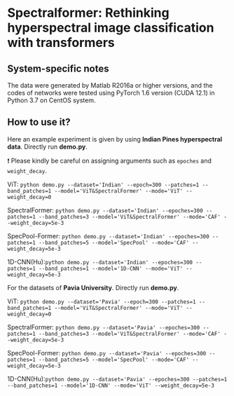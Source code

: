 # Spectralformer: Rethinking hyperspectral image classification with transformers


    
System-specific notes
---------------------
The data were generated by Matlab R2016a or higher versions, and the codes of networks were tested using PyTorch 1.6 version (CUDA 12.1) in Python 3.7 on CentOS system.

How to use it?
---------------------

Here an example experiment is given by using **Indian Pines hyperspectral data**. Directly run **demo.py**.

:exclamation: Please kindly be careful on assigning arguments such as `epoches` and `weight_decay`.

ViT: `python demo.py --dataset='Indian' --epoch=300 --patches=1 --band_patches=1 --model='ViT&SpectralFormer' --mode='ViT' --weight_decay=0`

SpectralFormer: `python demo.py --dataset='Indian' --epoches=300 --patches=1 --band_patches=3 --model='ViT&SpectralFormer' --mode='CAF' --weight_decay=5e-3`

SpecPool-Former: `python demo.py --dataset='Indian' --epoches=300 --patches=1 --band_patches=5 --model='SpecPool' --mode='CAF' --weight_decay=5e-3`

1D-CNN(Hu):`python demo.py --dataset='Indian' --epoches=300 --patches=1 --band_patches=1 --model='1D-CNN' --mode='ViT' --weight_decay=5e-3`



For the datasets of **Pavia University**. Directly run **demo.py**.

ViT: `python demo.py --dataset='Pavia' --epoch=300 --patches=1 --band_patches=1 --model='ViT&SpectralFormer' --mode='ViT' --weight_decay=0`

SpectralFormer: `python demo.py --dataset='Pavia' --epoches=300 --patches=1 --band_patches=3 --model='ViT&SpectralFormer' --mode='CAF' --weight_decay=5e-3`

SpecPool-Former: `python demo.py --dataset='Pavia' --epoches=300 --patches=1 --band_patches=5 --model='SpecPool' --mode='CAF' --weight_decay=5e-3`

1D-CNN(Hu):`python demo.py --dataset='Pavia' --epoches=300 --patches=1 --band_patches=1 --model='1D-CNN' --mode='ViT' --weight_decay=5e-3`